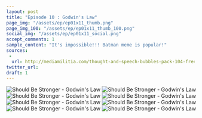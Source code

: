 ```yaml
---
layout: post
title: "Episode 10 : Godwin's Law"
page_img: "/assets/ep/ep01x11_thumb.png"
page_img_100: "/assets/ep/ep01x11_thumb_100.png"
social_img: "/assets/ep/ep01x11_social.png"
accept_comments: 1
sample_content: "It's impossible!!! Batman meme is popular!"
sources: 
 - 
  url: http://mediamilitia.com/thought-and-speech-bubbles-pack-104-free-vectors-and-images/
twitter_url: 
draft: 1
---
```



<div style="margin-left: auto; margin-right: auto; width: 600px;">
  <img src="/assets/ep/ep01x11_01.png" alt="Should Be Stronger - Godwin's Law" />
  <img src="/assets/ep/ep01x11_02.png" alt="Should Be Stronger - Godwin's Law" />
  <img src="/assets/ep/ep01x11_03.png" alt="Should Be Stronger - Godwin's Law" />
  <img src="/assets/ep/ep01x11_04.png" alt="Should Be Stronger - Godwin's Law" />
  <img src="/assets/ep/ep01x11_05.png" alt="Should Be Stronger - Godwin's Law" />
  <img src="/assets/ep/ep01x11_06.png" alt="Should Be Stronger - Godwin's Law" />
  <img src="/assets/ep/ep01x11_07.png" alt="Should Be Stronger - Godwin's Law" />
  <img src="/assets/ep/ep01x11_08.png" alt="Should Be Stronger - Godwin's Law" />
</div>

<div style="display: none">
  Script:

</div>